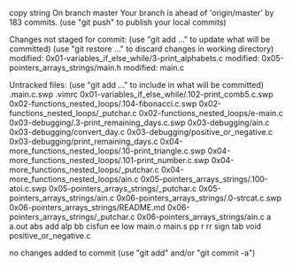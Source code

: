 copy string
On branch master
Your branch is ahead of 'origin/master' by 183 commits.
  (use "git push" to publish your local commits)

Changes not staged for commit:
  (use "git add <file>..." to update what will be committed)
  (use "git restore <file>..." to discard changes in working directory)
	modified:   0x01-variables_if_else_while/3-print_alphabets.c
	modified:   0x05-pointers_arrays_strings/main.h
	modified:   main.c

Untracked files:
  (use "git add <file>..." to include in what will be committed)
	.main.c.swp
	.vimrc
	0x01-variables_if_else_while/.102-print_comb5.c.swp
	0x02-functions_nested_loops/.104-fibonacci.c.swp
	0x02-functions_nested_loops/_putchar.c
	0x02-functions_nested_loops/e-main.c
	0x03-debugging/.3-print_remaining_days.c.swp
	0x03-debugging/ain.c
	0x03-debugging/convert_day.c
	0x03-debugging/positive_or_negative.c
	0x03-debugging/print_remaining_days.c
	0x04-more_functions_nested_loops/.10-print_triangle.c.swp
	0x04-more_functions_nested_loops/.101-print_number.c.swp
	0x04-more_functions_nested_loops/_putchar.c
	0x04-more_functions_nested_loops/ain.c
	0x05-pointers_arrays_strings/.100-atoi.c.swp
	0x05-pointers_arrays_strings/_putchar.c
	0x05-pointers_arrays_strings/ain.c
	0x06-pointers_arrays_strings/.0-strcat.c.swp
	0x06-pointers_arrays_strings/README.md
	0x06-pointers_arrays_strings/_putchar.c
	0x06-pointers_arrays_strings/ain.c
	a
	a.out
	abs
	add
	alp
	bb
	cisfun
	ee
	low
	main.o
	main.s
	pp
	r
	rr
	sign
	tab
	void positive_or_negative.c

no changes added to commit (use "git add" and/or "git commit -a")
